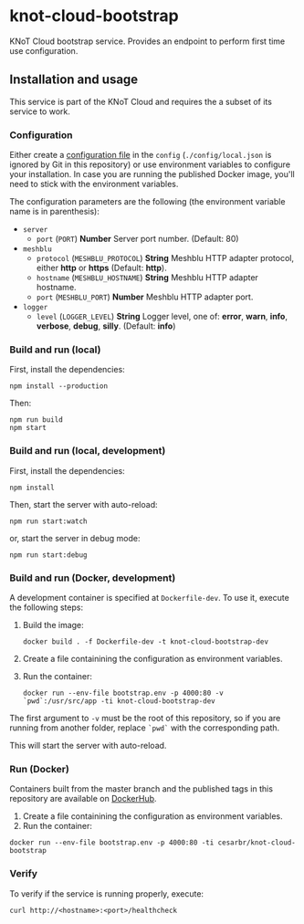 # knot-cloud-bootstrap

KNoT Cloud bootstrap service. Provides an endpoint to perform first time use configuration.

## Installation and usage

This service is part of the KNoT Cloud and requires the a subset of its service to work.

### Configuration

Either create a [configuration file](https://github.com/lorenwest/node-config/wiki/Configuration-Files) in the `config` (`./config/local.json` is ignored by Git in this repository) or use environment variables to configure your installation. In case you are running the published Docker image, you'll need to stick with the environment variables.

The configuration parameters are the following (the environment variable name is in parenthesis):

* `server`
  * `port` (`PORT`) **Number** Server port number. (Default: 80)
* `meshblu`
  * `protocol` (`MESHBLU_PROTOCOL`) **String** Meshblu HTTP adapter protocol, either **http** or **https** (Default: **http**).
  * `hostname` (`MESHBLU_HOSTNAME`) **String** Meshblu HTTP adapter hostname.
  * `port` (`MESHBLU_PORT`) **Number** Meshblu HTTP adapter port.
* `logger`
  * `level` (`LOGGER_LEVEL`) **String** Logger level, one of: **error**, **warn**, **info**, **verbose**, **debug**, **silly**. (Default: **info**)

### Build and run (local)

First, install the dependencies:

```
npm install --production
```

Then:

```
npm run build
npm start
```

### Build and run (local, development)

First, install the dependencies:

```
npm install
```

Then, start the server with auto-reload:

```
npm run start:watch
```

or, start the server in debug mode:

```
npm run start:debug
```

### Build and run (Docker, development)

A development container is specified at `Dockerfile-dev`. To use it, execute the following steps:

1. Build the image:

    ```
    docker build . -f Dockerfile-dev -t knot-cloud-bootstrap-dev
    ```

1. Create a file containining the configuration as environment variables.
1. Run the container:

    ```
    docker run --env-file bootstrap.env -p 4000:80 -v `pwd`:/usr/src/app -ti knot-cloud-bootstrap-dev
    ```

The first argument to `-v` must be the root of this repository, so if you are running from another folder, replace `` `pwd` `` with the corresponding path.

This will start the server with auto-reload.

### Run (Docker)

Containers built from the master branch and the published tags in this repository are available on [DockerHub](https://hub.docker.com/r/cesarbr/knot-cloud-bootstrap/).

1. Create a file containining the configuration as environment variables.
1. Run the container:

```
docker run --env-file bootstrap.env -p 4000:80 -ti cesarbr/knot-cloud-bootstrap
```

### Verify

To verify if the service is running properly, execute:

```
curl http://<hostname>:<port>/healthcheck
```

